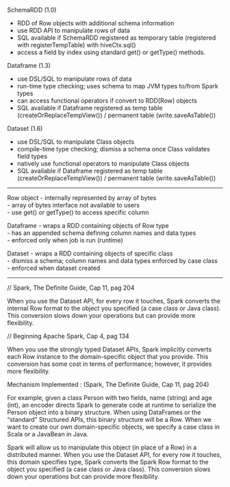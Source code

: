 
SchemaRDD (1.0)
- RDD of Row objects with additional schema information
- use RDD API to manipulate rows of data
- SQL available if SchemaRDD registered as temporary table (registered with registerTempTable) with hiveCtx.sql()
- access a field by index using standard get() or getType() methods.

Dataframe (1.3) 
- use DSL/SQL to manipulate rows of data
- run-time type checking; uses schema to map JVM types to/from Spark types
- can access functional operators if convert to RDD[Row] objects  
- SQL available if Dataframe registered as temp table (createOrReplaceTempView()) / permanent table (write.saveAsTable())
				
Dataset (1.6) 
- use DSL/SQL to manipulate Class objects
- compile-time type checking; dismiss a schema once Class validates field types 
- natively use functional operators to manipulate Class objects
- SQL available if Dataframe registered as temp table (createOrReplaceTempView()) / permanent table (write.saveAsTable())

----------

Row object - internally represented by array of bytes  
           - array of bytes interface not available to users  
		   - use get() or getType() to access specific column

Dataframe - wraps a RDD containing objects of Row type  
          - has an appended schema defining column names and data types  
		  - enforced only when job is run (runtime)
		  
Dataset - wraps a RDD containing objects of specific class  
        - dismiss a schema; column names and data types enforced by case class  
		- enforced when dataset created

----------

// Spark, The Definite Guide, Cap 11, pag 204

When you use the Dataset API, for every row it touches, Spark converts the internal Row format to the object you specified (a case class or Java class). This conversion slows down your operations but can provide more flexibility.

// Beginning Apache Spark, Cap 4, pag 134

When you use the strongly typed Dataset APIs, Spark implicitly converts each Row instance to the domain-specific object that you provide. This conversion has some cost in terms of performance; however, it provides more flexibility.


Mechanism Implemented : (Spark, The Definite Guide, Cap 11, pag 204)

For example, given a class Person with two fields, name (string) and age (int), an encoder directs
Spark to generate code at runtime to serialize the Person object into a binary structure. When using
DataFrames or the “standard” Structured APIs, this binary structure will be a Row. When we want to
create our own domain-specific objects, we specify a case class in Scala or a JavaBean in Java.

Spark will allow us to manipulate this object (in place of a Row) in a distributed manner.
When you use the Dataset API, for every row it touches, this domain specifies type, Spark converts
the Spark Row format to the object you specified (a case class or Java class). This conversion slows
down your operations but can provide more flexibility.